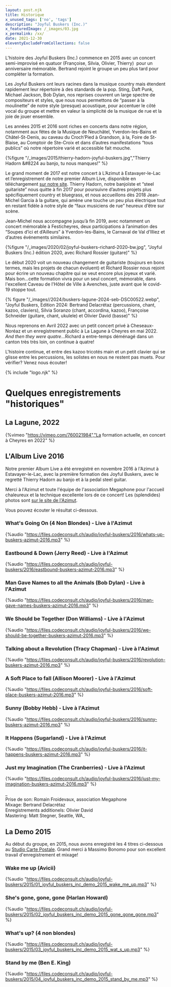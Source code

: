 ```yaml
---
layout: post.njk
title: Historique
x_unused_tags: ['no', 'tags']
description: "Joyful Buskers (Inc.)"
x_featuredImage: /_images/03.jpg
x_permalink: /xx/
date: 2021-12-30
eleventyExcludeFromCollections: false
---
```


L’histoire des Joyful Buskers (Inc.) commence en 2015 avec un concert semi-improvisé en quatuor (Françoise, Silvia, Olivier, Thierry)  pour un anniversaire mémorable. Bertrand rejoint le groupe un peu plus tard pour compléter la formation.

Les Joyful Buskers ont leurs racines dans la musique country mais étendent rapidement leur répertoire à des standards de la pop. Sting, Daft Punk, Michael Jackson, Bob Dylan, nos reprises couvrent un large spectre de compositeurs et styles, que nous nous permettons de “passer à la moulinette” de notre style (presque) acoustique, pour accentuer le côté vocal du groupe et mettre en valeur la simplicité de la musique de rue et la joie de jouer ensemble.

Les années 2015 et 2016 sont riches en concerts dans notre région, notamment aux fêtes de la Musique de Neuchâtel, Yverdon-les-Bains et Châtel-St-Denis, au caveau du Croch’Pied à Grandson, à la, Foire de St-Blaise, au Comptoir de Ste-Croix et dans d’autres manifestations “tous publics” où notre répertoire varié et accessible fait mouche.

{%figure "/_images/2015/thierry-hadorn-joyful-buskers.jpg","Thierry Hadorn &#8224 au banjo, tu nous manques!" %}

Le grand moment de 2017 est notre concert à L’Azimut à Estavayer-le-Lac et l’enregistrement de notre premier Album Live, disponible en téléchargement [sur notre site](https://joyful-buskers.ch/album2016/). Thierry Hadorn, notre banjoïste et “steel guitariste” nous quitte à fin 2017 pour poursuivre d’autres projets plus spécifiquement country et bluegrass, et nous accueillons dès 2018 Jean-Michel Garcia à la guitare, qui amène une touche un peu plus électrique tout en restant fidèle à notre style de “faux musiciens de rue” heureux d’être sur scène.

Jean-Michel nous accompagne jusqu’à fin 2019, avec notamment un concert mémorable à Festicheyres, deux participations à l’animation des “Soupes d’ici et d’Ailleurs” à Yverdon-les-Bains, le Carnaval de Val d’Illiez et d’autres événements similaires.

{%figure "/_images/2020/02/joyful-buskers-richard-2020-bw.jpg", "Joyful Buskers (Inc.) édition 2020, avec Richard Rossier (guitare)" %}

Le début 2020 voit un nouveau changement de guitariste (toujours en bons termes, mais les projets de chacun évoluent) et Richard Rossier nous rejoint pour écrire un nouveau chapitre qui se veut encore plus joyeux et varié. Mais bon...cette formation vivra pour un seul concert, mémorable, dans l'excellent Caveau de l'Hôtel de Ville à Avenches, juste avant que le covid-19 stoppe tout.

{% figure "/_images//2024/buskers-lagune-2024-seb-DSC00522.webp", "Joyful Buskers, Edition 2024: Bertrand Delacrétaz (percussions, chant, kazoo, claviers), Silvia Soranzo (chant, accordina, kazoo), Françoise Schneider (guitare, chant, ukulele) et Olivier David (basse)" %}

Nous reprenons en Avril 2022 avec un petit concert privé à Cheseaux-Noréaz et un enregistrement public à La Lagune à Cheyres en mai 2022. _And then they were quatre_...Richard a entre-temps déménagé dans un canton très très loin, on continue à quatre!

L'histoire continue, et entre des kazoo tricotés main et un petit clavier qui se glisse entre les percussions, les solistes en nous ne restent pas muets. Pour vérifier? Venez nous écouter!

{% include "logo.njk" %}

# Quelques enregistrements "historiques"

## La Lagune, 2022

{%vimeo "https://vimeo.com/760021984","La formation actuelle, en concert à Cheyres en 2022" %}

## L'Album Live 2016

Notre premier Album Live a été enregistré en novembre 2016 à l'Azimut à Estavayer-le-Lac, avec la première formation des Joyful Buskers, avec le regretté Thierry Hadorn au banjo et à la pedal steel guitar.

Merci à l'Azimut et toute l'équipe de l'association Megaphone pour l'accueil chaleureux et la technique excellente lors de ce concert! Les (splendides) photos sont [sur le site de l'Azimut](http://megaphone-music.ch/galerie/worryblast-joyfulbuskers).

Vous pouvez écouter le résultat ci-dessous.

### What's Going On (4 Non Blondes) - Live à l'Azimut  
{%audio "https://files.codeconsult.ch/audio/joyful-buskers/2016/whats-up-buskers-azimut-2016.mp3" %}

### Eastbound & Down (Jerry Reed) - Live à l'Azimut  
{%audio "https://files.codeconsult.ch/audio/joyful-buskers/2016/eastbound-buskers-azimut-2016.mp3" %}

### Man Gave Names to all the Animals (Bob Dylan) - Live à l'Azimut  
{%audio "https://files.codeconsult.ch/audio/joyful-buskers/2016/man-gave-names-buskers-azimut-2016.mp3" %}

### We Should be Together (Don Williams) - Live à l'Azimut  
{%audio "https://files.codeconsult.ch/audio/joyful-buskers/2016/we-should-be-together-buskers-azimut-2016.mp3" %}

### Talking about a Revolution (Tracy Chapman) - Live à l'Azimut  
{%audio "https://files.codeconsult.ch/audio/joyful-buskers/2016/revolution-buskers-azimut-2016.mp3" %}

### A Soft Place to fall (Allison Moorer) - Live à l'Azimut  
{%audio "https://files.codeconsult.ch/audio/joyful-buskers/2016/soft-place-buskers-azimut-2016.mp3" %}

### Sunny (Bobby Hebb) - Live à l'Azimut  
{%audio "https://files.codeconsult.ch/audio/joyful-buskers/2016/sunny-buskers-azimut-2016.mp3" %}

### It Happens (Sugarland) - Live à l'Azimut  
{%audio "https://files.codeconsult.ch/audio/joyful-buskers/2016/it-happens-buskers-azimut-2016.mp3" %}
### Just my Imagination (The Cranberries) - Live à l'Azimut  
{%audio "https://files.codeconsult.ch/audio/joyful-buskers/2016/just-my-imagination-buskers-azimut-2016.mp3" %}

_  
Prise de son: Romain Froidevaux, association Megaphone  
Mixage: Bertrand Delacrétaz  
Enregistrements additionels: Olivier David  
Mastering: Matt Stegner, Seattle, WA_

## La Demo 2015

Au début du groupe, en 2015, nous avons enregistré les 4 titres ci-dessous au [Studio Carte Postale](http://www.studiocartepostale.ch/ "Studio Carte Postale"). Grand merci à Massimo Bonomo pour son excellent travail d'enregistrement et mixage!

### Wake me up (Avicii)  
{%audio "https://files.codeconsult.ch/audio/joyful-buskers/2015/01_joyful_buskers_inc_demo_2015_wake_me_up.mp3" %}

### She's gone, gone, gone (Harlan Howard)  
{%audio "https://files.codeconsult.ch/audio/joyful-buskers/2015/02_joyful_buskers_inc_demo_2015_gone_gone_gone.mp3" %}

### What's up? (4 non blondes)  
{%audio "https://files.codeconsult.ch/audio/joyful-buskers/2015/03_joyful_buskers_inc_demo_2015_wat_s_up.mp3" %}

### Stand by me (Ben E. King)  
{%audio "https://files.codeconsult.ch/audio/joyful-buskers/2015/04_joyful_buskers_inc_demo_2015_stand_by_me.mp3" %}
